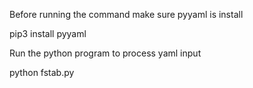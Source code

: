 Before running the command make sure pyyaml is install

pip3 install pyyaml

Run the python program to process yaml input

python fstab.py
